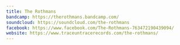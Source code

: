 ```yaml
---
title: The Rothmans
bandcamp: https://therothmans.bandcamp.com/
soundcloud: https://soundcloud.com/the-rothmans
facebook: https://www.facebook.com/The-Rothmans-763472190439094/
website: https://www.traceuntracerecords.com/the-rothmans/
---
```


